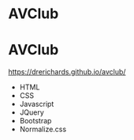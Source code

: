# AVClub
# AVClub
https://drerichards.github.io/avclub/

- HTML
- CSS
- Javascript
- JQuery
- Bootstrap
- Normalize.css
